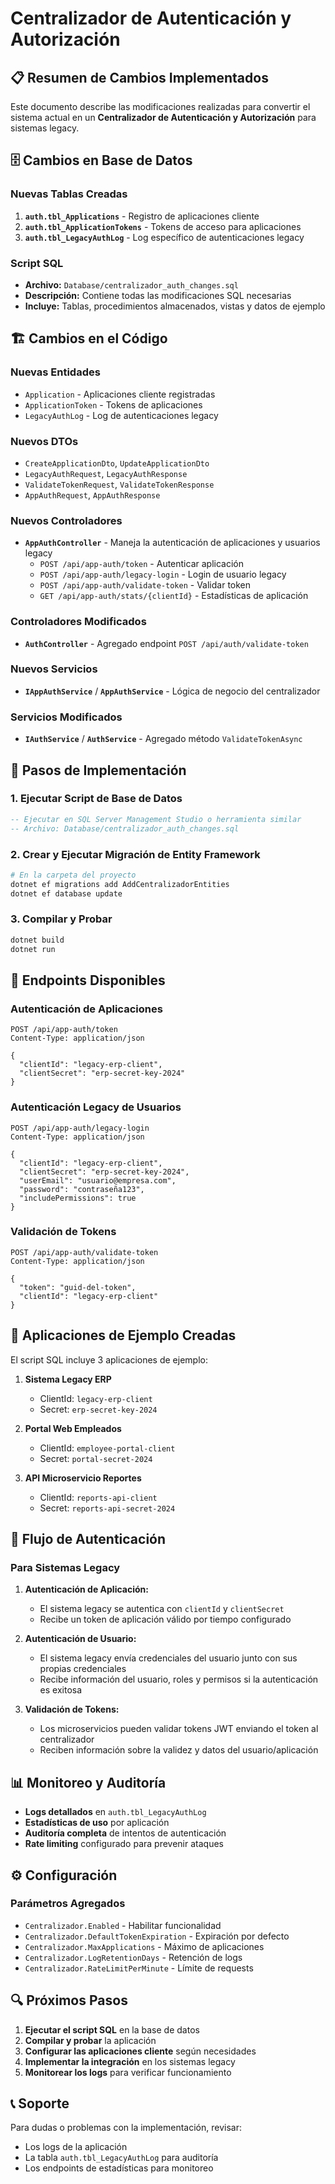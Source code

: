 # Centralizador de Autenticación y Autorización

## 📋 Resumen de Cambios Implementados

Este documento describe las modificaciones realizadas para convertir el sistema actual en un **Centralizador de Autenticación y Autorización** para sistemas legacy.

## 🗄️ Cambios en Base de Datos

### Nuevas Tablas Creadas

1. **`auth.tbl_Applications`** - Registro de aplicaciones cliente
2. **`auth.tbl_ApplicationTokens`** - Tokens de acceso para aplicaciones
3. **`auth.tbl_LegacyAuthLog`** - Log específico de autenticaciones legacy

### Script SQL
- **Archivo:** `Database/centralizador_auth_changes.sql`
- **Descripción:** Contiene todas las modificaciones SQL necesarias
- **Incluye:** Tablas, procedimientos almacenados, vistas y datos de ejemplo

## 🏗️ Cambios en el Código

### Nuevas Entidades
- `Application` - Aplicaciones cliente registradas
- `ApplicationToken` - Tokens de aplicaciones
- `LegacyAuthLog` - Log de autenticaciones legacy

### Nuevos DTOs
- `CreateApplicationDto`, `UpdateApplicationDto`
- `LegacyAuthRequest`, `LegacyAuthResponse`
- `ValidateTokenRequest`, `ValidateTokenResponse`
- `AppAuthRequest`, `AppAuthResponse`

### Nuevos Controladores
- **`AppAuthController`** - Maneja la autenticación de aplicaciones y usuarios legacy
  - `POST /api/app-auth/token` - Autenticar aplicación
  - `POST /api/app-auth/legacy-login` - Login de usuario legacy
  - `POST /api/app-auth/validate-token` - Validar token
  - `GET /api/app-auth/stats/{clientId}` - Estadísticas de aplicación

### Controladores Modificados
- **`AuthController`** - Agregado endpoint `POST /api/auth/validate-token`

### Nuevos Servicios
- **`IAppAuthService`** / **`AppAuthService`** - Lógica de negocio del centralizador

### Servicios Modificados
- **`IAuthService`** / **`AuthService`** - Agregado método `ValidateTokenAsync`

## 🚀 Pasos de Implementación

### 1. Ejecutar Script de Base de Datos
```sql
-- Ejecutar en SQL Server Management Studio o herramienta similar
-- Archivo: Database/centralizador_auth_changes.sql
```

### 2. Crear y Ejecutar Migración de Entity Framework
```bash
# En la carpeta del proyecto
dotnet ef migrations add AddCentralizadorEntities
dotnet ef database update
```

### 3. Compilar y Probar
```bash
dotnet build
dotnet run
```

## 📡 Endpoints Disponibles

### Autenticación de Aplicaciones
```http
POST /api/app-auth/token
Content-Type: application/json

{
  "clientId": "legacy-erp-client",
  "clientSecret": "erp-secret-key-2024"
}
```

### Autenticación Legacy de Usuarios
```http
POST /api/app-auth/legacy-login
Content-Type: application/json

{
  "clientId": "legacy-erp-client",
  "clientSecret": "erp-secret-key-2024",
  "userEmail": "usuario@empresa.com",
  "password": "contraseña123",
  "includePermissions": true
}
```

### Validación de Tokens
```http
POST /api/app-auth/validate-token
Content-Type: application/json

{
  "token": "guid-del-token",
  "clientId": "legacy-erp-client"
}
```

## 🔧 Aplicaciones de Ejemplo Creadas

El script SQL incluye 3 aplicaciones de ejemplo:

1. **Sistema Legacy ERP**
   - ClientId: `legacy-erp-client`
   - Secret: `erp-secret-key-2024`

2. **Portal Web Empleados**
   - ClientId: `employee-portal-client`
   - Secret: `portal-secret-2024`

3. **API Microservicio Reportes**
   - ClientId: `reports-api-client`
   - Secret: `reports-api-secret-2024`

## 🔐 Flujo de Autenticación

### Para Sistemas Legacy

1. **Autenticación de Aplicación:**
   - El sistema legacy se autentica con `clientId` y `clientSecret`
   - Recibe un token de aplicación válido por tiempo configurado

2. **Autenticación de Usuario:**
   - El sistema legacy envía credenciales del usuario junto con sus propias credenciales
   - Recibe información del usuario, roles y permisos si la autenticación es exitosa

3. **Validación de Tokens:**
   - Los microservicios pueden validar tokens JWT enviando el token al centralizador
   - Reciben información sobre la validez y datos del usuario/aplicación

## 📊 Monitoreo y Auditoría

- **Logs detallados** en `auth.tbl_LegacyAuthLog`
- **Estadísticas de uso** por aplicación
- **Auditoría completa** de intentos de autenticación
- **Rate limiting** configurado para prevenir ataques

## ⚙️ Configuración

### Parámetros Agregados
- `Centralizador.Enabled` - Habilitar funcionalidad
- `Centralizador.DefaultTokenExpiration` - Expiración por defecto
- `Centralizador.MaxApplications` - Máximo de aplicaciones
- `Centralizador.LogRetentionDays` - Retención de logs
- `Centralizador.RateLimitPerMinute` - Límite de requests

## 🔍 Próximos Pasos

1. **Ejecutar el script SQL** en la base de datos
2. **Compilar y probar** la aplicación
3. **Configurar las aplicaciones cliente** según necesidades
4. **Implementar la integración** en los sistemas legacy
5. **Monitorear los logs** para verificar funcionamiento

## 📞 Soporte

Para dudas o problemas con la implementación, revisar:
- Los logs de la aplicación
- La tabla `auth.tbl_LegacyAuthLog` para auditoría
- Los endpoints de estadísticas para monitoreo

